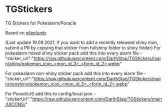 # TGStickers
TG Stickers for Pokealarm/Poracle

Based on [nileplumb](https://github.com/nileplumb/PkmnHomeIcons)

(Last update 19.09.2021, if you want to add a recently released shiny mon, submit a PR by copying that sticker from fullshiny folder to shiny folder) For pokealarm mixed shiny sticker pack add this into every alarm file - "sticker_url":"https://raw.githubusercontent.com/DarthStap/TGStickers/main/shiny/pokemon_icon_<mon_id_3>_<form_id_2>.webp" 

For pokealarm non-shiny sticker pack add this into every alarm file - "sticker_url":"https://raw.githubusercontent.com/DarthStap/TGStickers/main/nonshiny/pokemon_icon_<mon_id_3>_<form_id_2>.webp" 

For PoracleJS add this to config/local.json - "stickerUrl":"https://raw.githubusercontent.com/DarthStap/TGStickers/main/UICONS/"

